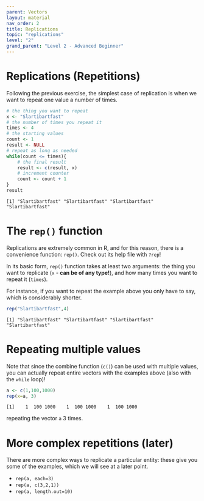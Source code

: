 ```yaml
---
parent: Vectors 
layout: material 
nav_order: 2
title: Replications
topic: "replications"
level: "2"
grand_parent: "Level 2 - Advanced Beginner"
---
```


# Replications (Repetitions)

Following the previous exercise, the simplest case of replication is when we want to repeat one value a number of times.

```R
# the thing you want to repeat
x <- "Slartibartfast" 
# the number of times you repeat it
times <- 4
# the starting values
count <- 1
result <- NULL
# repeat as long as needed
while(count <= times){
	# the final result
	result <- c(result, x)
	# increment counter
	count <- count + 1
}
result
```
```
[1] "Slartibartfast" "Slartibartfast" "Slartibartfast" "Slartibartfast"
```


# The `rep()` function

Replications are extremely common in R, and for this reason, there is a convenience function: `rep()`. Check out its help file with `?rep`!

In its basic form, `rep()` function takes at least two arguments: the thing you want to replicate (`x` - **can be of any type!**), and how many times you want to repeat it (`times`).

For instance, if you want to repeat the example above you only have to say, which is considerably shorter.

```R
rep("Slartibartfast",4)
```
```
[1] "Slartibartfast" "Slartibartfast" "Slartibartfast" "Slartibartfast"
```

# Repeating multiple values

Note that since the combine function (`c()`) can be used with multiple values, you can actually repeat entire vectors with the examples above (also with the `while` loop)!

```R
a <- c(1,100,1000)
rep(x=a, 3)
```
```
[1]    1  100 1000    1  100 1000    1  100 1000
```

repeating the vector `a` 3 times.

# More complex repetitions (later)

There are more complex ways to replicate a particular entity: these give you some of the examples, which we will see at a later point. 
- `rep(a, each=3)`
- `rep(a, c(3,2,1))`
- `rep(a, length.out=10)`
